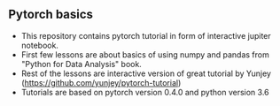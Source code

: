 ## Pytorch basics
- This repository contains pytorch tutorial in form of interactive jupiter notebook.
- First few lessons are about basics of using numpy and pandas from "Python for Data Analysis" book.
- Rest of the lessons are interactive version of great tutorial by Yunjey (https://github.com/yunjey/pytorch-tutorial)
- Tutorials are based on pytorch version 0.4.0 and python version 3.6
 
